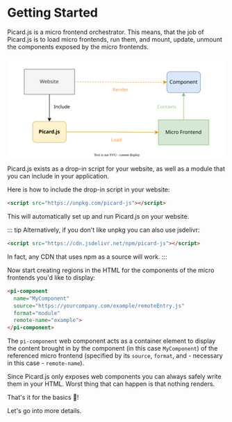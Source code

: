 # Getting Started

Picard.js is a micro frontend orchestrator. This means, that the job of Picard.js is to load micro frontends, run them, and mount, update, unmount the components exposed by the micro frontends.

![Orchestrator](../images/orchestrator.svg)

Picard.js exists as a drop-in script for your website, as well as a module that you can include in your application.

Here is how to include the drop-in script in your website:

```html
<script src="https://unpkg.com/picard-js"></script>
```

This will automatically set up and run Picard.js on your website.

::: tip
Alternatively, if you don't like unpkg you can also use jsdelivr:

```html
<script src="https://cdn.jsdelivr.net/npm/picard-js"></script>
```

In fact, any CDN that uses npm as a source will work.
:::

Now start creating regions in the HTML for the components of the micro frontends you'd like to display:

```html
<pi-component
  name="MyComponent"
  source="https://yourcompany.com/example/remoteEntry.js"
  format="module"
  remote-name="example">
</pi-component>
```

The `pi-component` web component acts as a container element to display the content brought in by the component (in this case `MyComponent`) of the referenced micro frontend (specified by its `source`, `format`, and - necessary in this case - `remote-name`).

Since Picard.js only exposes web components you can always safely write them in your HTML. Worst thing that can happen is that nothing renders.

That's it for the basics :tada:!

Let's go into more details.
